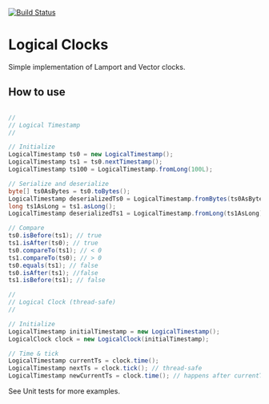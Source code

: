 [![Build Status](https://travis-ci.org/antonkharenko/logical-clocks.svg)](https://travis-ci.org/antonkharenko/logical-clocks)

# Logical Clocks

Simple implementation of Lamport and Vector clocks.

## How to use

``` java

// 
// Logical Timestamp
// 

// Initialize
LogicalTimestamp ts0 = new LogicalTimestamp();
LogicalTimestamp ts1 = ts0.nextTimestamp();
LogicalTimestamp ts100 = LogicalTimestamp.fromLong(100L);

// Serialize and deserialize
byte[] ts0AsBytes = ts0.toBytes();
LogicalTimestamp deserializedTs0 = LogicalTimestamp.fromBytes(ts0AsBytes);
long ts1AsLong = ts1.asLong();
LogicalTimestamp deserializedTs1 = LogicalTimestamp.fromLong(ts1AsLong);

// Compare
ts0.isBefore(ts1); // true
ts1.isAfter(ts0); // true
ts0.compareTo(ts1); // < 0
ts1.compareTo(ts0); // > 0
ts0.equals(ts1); // false
ts0.isAfter(ts1); //false
ts1.isBefore(ts1); // false

// 
// Logical Clock (thread-safe)
// 

// Initialize
LogicalTimestamp initialTimestamp = new LogicalTimestamp();
LogicalClock clock = new LogicalClock(initialTimestamp);

// Time & tick
LogicalTimestamp currentTs = clock.time();
LogicalTimestamp nextTs = clock.tick(); // thread-safe
LogicalTimestamp newCurrentTs = clock.time(); // happens after currentTs

```

See Unit tests for more examples.
